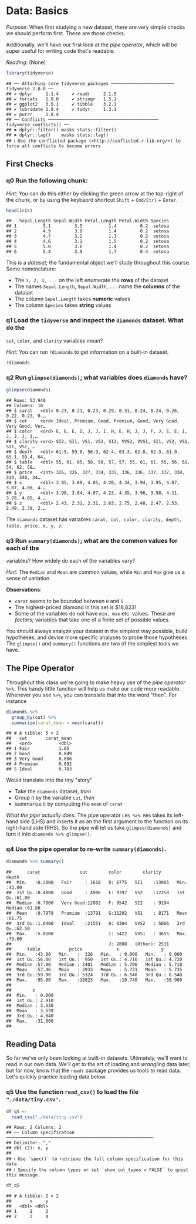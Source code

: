 
# Data: Basics

*Purpose*: When first studying a new dataset, there are very simple checks we
should perform first. These are those checks.

Additionally, we'll have our first look at the *pipe operator*, which will be
super useful for writing code that's readable.

*Reading*: (None)


``` r
library(tidyverse)
```

```
## ── Attaching core tidyverse packages ──────────────────────── tidyverse 2.0.0 ──
## ✔ dplyr     1.1.4     ✔ readr     2.1.5
## ✔ forcats   1.0.0     ✔ stringr   1.5.1
## ✔ ggplot2   3.5.1     ✔ tibble    3.2.1
## ✔ lubridate 1.9.4     ✔ tidyr     1.3.1
## ✔ purrr     1.0.4     
## ── Conflicts ────────────────────────────────────────── tidyverse_conflicts() ──
## ✖ dplyr::filter() masks stats::filter()
## ✖ dplyr::lag()    masks stats::lag()
## ℹ Use the conflicted package (<http://conflicted.r-lib.org/>) to force all conflicts to become errors
```



## First Checks
<!-- -------------------------------------------------- -->

### __q0__ Run the following chunk:

*Hint*: You can do this either by clicking the green arrow at the top-right of
the chunk, or by using the keybaord shortcut `Shift` + `Cmd/Ctrl` + `Enter`.


``` r
head(iris)
```

```
##   Sepal.Length Sepal.Width Petal.Length Petal.Width Species
## 1          5.1         3.5          1.4         0.2  setosa
## 2          4.9         3.0          1.4         0.2  setosa
## 3          4.7         3.2          1.3         0.2  setosa
## 4          4.6         3.1          1.5         0.2  setosa
## 5          5.0         3.6          1.4         0.2  setosa
## 6          5.4         3.9          1.7         0.4  setosa
```

This is a *dataset*; the fundamental object we'll study throughout this course.
Some nomenclature:

- The `1, 2, 3, ...` on the left enumerate the **rows** of the dataset
- The names `Sepal.Length`, `Sepal.Width`, `...` name the **columns** of the dataset
- The column `Sepal.Length` takes **numeric** values
- The column `Species` takes **string** values

### __q1__ Load the `tidyverse` and inspect the `diamonds` dataset. What do the
`cut`, `color`, and `clarity` variables mean?

*Hint*: You can run `?diamonds` to get information on a built-in dataset.


``` r
?diamonds
```

### __q2__ Run `glimpse(diamonds)`; what variables does `diamonds` have?


``` r
glimpse(diamonds)
```

```
## Rows: 53,940
## Columns: 10
## $ carat   <dbl> 0.23, 0.21, 0.23, 0.29, 0.31, 0.24, 0.24, 0.26, 0.22, 0.23, 0.…
## $ cut     <ord> Ideal, Premium, Good, Premium, Good, Very Good, Very Good, Ver…
## $ color   <ord> E, E, E, I, J, J, I, H, E, H, J, J, F, J, E, E, I, J, J, J, I,…
## $ clarity <ord> SI2, SI1, VS1, VS2, SI2, VVS2, VVS1, SI1, VS2, VS1, SI1, VS1, …
## $ depth   <dbl> 61.5, 59.8, 56.9, 62.4, 63.3, 62.8, 62.3, 61.9, 65.1, 59.4, 64…
## $ table   <dbl> 55, 61, 65, 58, 58, 57, 57, 55, 61, 61, 55, 56, 61, 54, 62, 58…
## $ price   <int> 326, 326, 327, 334, 335, 336, 336, 337, 337, 338, 339, 340, 34…
## $ x       <dbl> 3.95, 3.89, 4.05, 4.20, 4.34, 3.94, 3.95, 4.07, 3.87, 4.00, 4.…
## $ y       <dbl> 3.98, 3.84, 4.07, 4.23, 4.35, 3.96, 3.98, 4.11, 3.78, 4.05, 4.…
## $ z       <dbl> 2.43, 2.31, 2.31, 2.63, 2.75, 2.48, 2.47, 2.53, 2.49, 2.39, 2.…
```

The `diamonds` dataset has variables `carat, cut, color, clarity, depth, table,
price, x, y, z`.

### __q3__ Run `summary(diamonds)`; what are the common values for each of the
variables? How widely do each of the variables vary?

*Hint*: The `Median` and `Mean` are common values, while `Min` and `Max` give us
a sense of variation.



**Observations**:

- `carat` seems to be bounded between `0` and `5`
- The highest-priced diamond in this set is $18,823!
- Some of the variables do not have `min, max` etc. values. These are *factors*; variables that take one of a finite set of possible values.

You should always analyze your dataset in the simplest way possible, build
hypotheses, and devise more specific analyses to probe those hypotheses. The
`glimpse()` and `summary()` functions are two of the simplest tools we have.

## The Pipe Operator
<!-- -------------------------------------------------- -->

Throughout this class we're going to make heavy use of the *pipe operator*
`%>%`. This handy little function will help us make our code more readable.
Whenever you see `%>%`, you can translate that into the word "then". For
instance


``` r
diamonds %>%
  group_by(cut) %>%
  summarize(carat_mean = mean(carat))
```

```
## # A tibble: 5 × 2
##   cut       carat_mean
##   <ord>          <dbl>
## 1 Fair           1.05 
## 2 Good           0.849
## 3 Very Good      0.806
## 4 Premium        0.892
## 5 Ideal          0.703
```

Would translate into the tiny "story"

- Take the `diamonds` dataset, *then*
- Group it by the variable `cut`, *then*
- summarize it by computing the `mean` of `carat`

*What the pipe actually does*. The pipe operator `LHS %>% RHS` takes its
left-hand side (LHS) and inserts it as an the first argument to the function on
its right-hand side (RHS). So the pipe will let us take `glimpse(diamonds)` and
turn it into `diamonds %>% glimpse()`.

### __q4__ Use the pipe operator to re-write `summary(diamonds)`.


``` r
diamonds %>% summary()
```

```
##      carat               cut        color        clarity          depth      
##  Min.   :0.2000   Fair     : 1610   D: 6775   SI1    :13065   Min.   :43.00  
##  1st Qu.:0.4000   Good     : 4906   E: 9797   VS2    :12258   1st Qu.:61.00  
##  Median :0.7000   Very Good:12082   F: 9542   SI2    : 9194   Median :61.80  
##  Mean   :0.7979   Premium  :13791   G:11292   VS1    : 8171   Mean   :61.75  
##  3rd Qu.:1.0400   Ideal    :21551   H: 8304   VVS2   : 5066   3rd Qu.:62.50  
##  Max.   :5.0100                     I: 5422   VVS1   : 3655   Max.   :79.00  
##                                     J: 2808   (Other): 2531                  
##      table           price             x                y         
##  Min.   :43.00   Min.   :  326   Min.   : 0.000   Min.   : 0.000  
##  1st Qu.:56.00   1st Qu.:  950   1st Qu.: 4.710   1st Qu.: 4.720  
##  Median :57.00   Median : 2401   Median : 5.700   Median : 5.710  
##  Mean   :57.46   Mean   : 3933   Mean   : 5.731   Mean   : 5.735  
##  3rd Qu.:59.00   3rd Qu.: 5324   3rd Qu.: 6.540   3rd Qu.: 6.540  
##  Max.   :95.00   Max.   :18823   Max.   :10.740   Max.   :58.900  
##                                                                   
##        z         
##  Min.   : 0.000  
##  1st Qu.: 2.910  
##  Median : 3.530  
##  Mean   : 3.539  
##  3rd Qu.: 4.040  
##  Max.   :31.800  
## 
```

## Reading Data
<!-- -------------------------------------------------- -->

So far we've only been looking at built-in datasets. Ultimately, we'll want to read in our own data. We'll get to the art of loading and *wrangling* data later, but for now, know that the `readr` package provides us tools to read data. Let's quickly practice loading data below.

### __q5__ Use the function `read_csv()` to load the file `"./data/tiny.csv"`.


``` r
df_q5 <-
  read_csv("./data/tiny.csv")
```

```
## Rows: 2 Columns: 2
## ── Column specification ────────────────────────────────────────────────────────
## Delimiter: ","
## dbl (2): x, y
## 
## ℹ Use `spec()` to retrieve the full column specification for this data.
## ℹ Specify the column types or set `show_col_types = FALSE` to quiet this message.
```

``` r
df_q5
```

```
## # A tibble: 2 × 2
##       x     y
##   <dbl> <dbl>
## 1     1     2
## 2     3     4
```

<!-- include-exit-ticket -->
